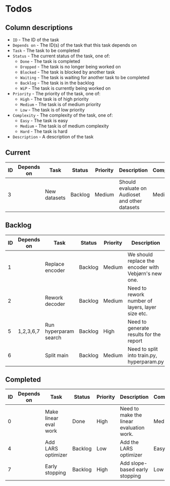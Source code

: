 # Todos

## Column descriptions

- `ID` - The ID of the task
- `Depends on` - The ID(s) of the task that this task depends on
- `Task` - The task to be completed
- `Status` - The current status of the task, one of:
  - `Done` - The task is completed
  - `Dropped` - The task is no longer being worked on
  - `Blocked` - The task is blocked by another task
  - `Waiting` - The task is waiting for another task to be completed
  - `Backlog` - The task is in the backlog
  - `WiP` - The task is currently being worked on
- `Priority` - The priority of the task, one of:
  - `High` - The task is of high priority
  - `Medium` - The task is of medium priority
  - `Low` - The task is of low priority
- `Complexity` - The complexity of the task, one of:
  - `Easy` - The task is easy
  - `Medium` - The task is of medium complexity
  - `Hard` - The task is hard
- `Description` - A description of the task

## Current

| ID  | Depends on | Task         | Status  | Priority | Description                                    | Complexity |
| --- | ---------- | ------------ | ------- | -------- | ---------------------------------------------- | ---------- |
| 3   |            | New datasets | Backlog | Medium   | Should evaluate on Audioset and other datasets | Medium     |

## Backlog
| ID  | Depends on | Task                  | Status  | Priority | Description                                           | Complexity |
| --- | ---------- | --------------------- | ------- | -------- | ----------------------------------------------------- | ---------- |
| 1   |            | Replace encoder       | Backlog | Medium   | We should replace the encoder with Vebjørn's new one. | Medium     |
| 2   |            | Rework decoder        | Backlog | Medium   | Need to rework number of layers, layer size etc.      | Medium     |
| 5   | 1,2,3,6,7  | Run hyperparam search | Backlog | High     | Need to generate results for the report               | High       |
| 6   |            | Split main            | Backlog | Medium   | Need to split into train.py, hyperparam.py            | Medium     |


## Completed

| ID  | Depends on | Task                  | Status  | Priority | Description                              | Complexity |
| --- | ---------- | --------------------- | ------- | -------- | ---------------------------------------- | ---------- |
| 0   |            | Make linear eval work | Done    | High     | Need to make the linear evaluation work. | Medium     |
| 4   |            | Add LARS optimizer    | Backlog | Low      | Add the LARS optimizer                   | Easy       |
| 7   |            | Early stopping        | Backlog | High     | Add slope-based early stopping           | Low        |